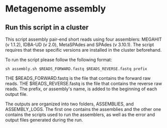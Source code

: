 
# Metagenome assembly 

## Run this script in a cluster

This script assembly pair-end short reads using four assemblers: MEGAHIT (v 1.1.2), IDBA-UD (v 2.0), MetaSPAdes and SPAdes (v 3.10.1). The script requires that these specific versions are installed in the cluster beforehand. 

To run the script please follow the following format:

    sh assembly.sh $READS_FORWARD.fastq $READS_REVERSE.fastq prefix

THE $READS_FORWARD.fastq is the file that contains the forward raw reads.
THE $READS_REVERSE.fastq is the file that contains the reverse raw reads.
The prefix, or assembly's name, is added to the beginning of each output file.  

The outputs are organized into two folders, ASSEMBLIES, and ASSEMBLY_LOGS. The first one contains the assemblies and the other one contains the scripts used to run the assemblers, as well as the error and output files generated during the run. 